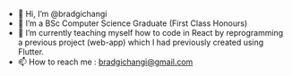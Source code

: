 - 👋 Hi, I’m @bradgichangi
- 👀 I’m a BSc Computer Science Graduate (First Class Honours)
- 🌱 I’m currently teaching myself how to code in React by reprogramming a previous project (web-app) which I had previously created using Flutter.
- 📫 How to reach me : bradgichangi@gmail.com

<!---
bradgichangi/bradgichangi is a ✨ special ✨ repository because its `README.md` (this file) appears on your GitHub profile.
You can click the Preview link to take a look at your changes.
--->
